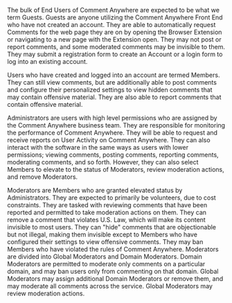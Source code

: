 The bulk of End Users of Comment Anywhere are expected to be what we term Guests. Guests are anyone utilizing the Comment Anywhere Front End who have not created an account. They are able to automatically request Comments for the web page they are on by opening the Browser Extension or navigating to a new page with the Extension open. They may not post or report comments, and some moderated comments may be invisible to them. They may submit a registration form to create an Account or a login form to log into an existing account.

Users who have created and logged into an account are termed Members. They can still view comments, but are additionally able to post comments and configure their personalized settings to view hidden comments that may contain offensive material. They are also able to report comments that contain offensive material.

Administrators are users with high level permissions who are assigned by the Comment Anywhere business team. They are responsible for monitoring the performance of Comment Anywhere. They will be able to request and receive reports on User Activity on Comment Anywhere. They can also interact with the software in the same ways as users with lower permissions; viewing comments, posting comments, reporting comments, moderating comments, and so forth. However, they can also select Members to elevate to the status of Moderators, review moderation actions, and remove Moderators.

Moderators are Members who are granted elevated status by Administrators. They are expected to primarily be volunteers, due to cost constraints. They are tasked with reviewing comments that have been reported and permitted to take moderation actions on them. They can remove a comment that violates U.S. Law, which will make its content invisible to most users. They can "hide" comments that are objectionable but not illegal, making them invisible except to Members who have configured their settings to view offensive comments. They may ban Members who have violated the rules of Comment Anywhere. Moderators are divided into Global Moderators and Domain Moderators. Domain Moderators are permitted to moderate only comments on a particular domain, and may ban users only from commenting on that domain. Global Moderators may assign additional Domain Moderators or remove them, and may moderate all comments across the service. Global Moderators may review moderation actions.